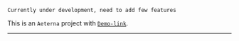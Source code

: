 `Currently under development, need to add few features`


This is an `Aeterna` project with [`Demo-link`](https://aeterna-wine.vercel.app/).

<HR/>
